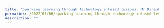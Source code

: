 ```yaml
---
title: "Sparking learning through technology infused lessons: Mr Dinesh"
permalink: /2022/05/06/sparking-learning-through-technology-infused-lessons-mr-dinesh/
description: ""
---
```


